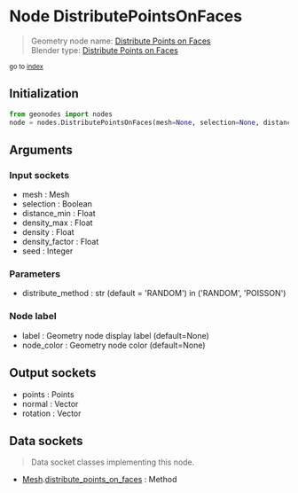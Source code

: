 
# Node DistributePointsOnFaces

> Geometry node name: [Distribute Points on Faces](https://docs.blender.org/manual/en/latest/modeling/geometry_nodes/point/distribute_points_on_faces.html)<br>
  Blender type: [Distribute Points on Faces](https://docs.blender.org/api/current/bpy.types.GeometryNodeDistributePointsOnFaces.html)
  
<sub>go to [index](/docs/index.md)</sub>

## Initialization

```python
from geonodes import nodes
node = nodes.DistributePointsOnFaces(mesh=None, selection=None, distance_min=None, density_max=None, density=None, density_factor=None, seed=None, distribute_method='RANDOM', label=None, node_color=None)
```



## Arguments


### Input sockets

- mesh : Mesh
- selection : Boolean
- distance_min : Float
- density_max : Float
- density : Float
- density_factor : Float
- seed : Integer

### Parameters

- distribute_method : str (default = 'RANDOM') in ('RANDOM', 'POISSON')

### Node label

- label : Geometry node display label (default=None)
- node_color : Geometry node color (default=None)

## Output sockets

- points : Points
- normal : Vector
- rotation : Vector

## Data sockets

> Data socket classes implementing this node.
  
  
- [Mesh](/docs/sockets/Mesh.md).[distribute_points_on_faces](/docs/sockets/Mesh.md#distribute_points_on_faces) : Method
  
